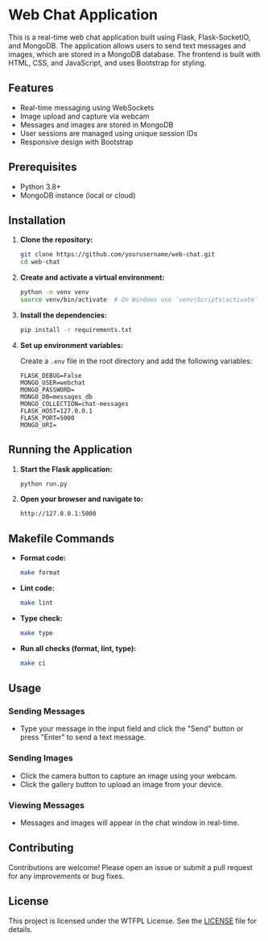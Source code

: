 # Web Chat Application

This is a real-time web chat application built using Flask, Flask-SocketIO, and MongoDB. The application allows users to send text messages and images, which are stored in a MongoDB database. The frontend is built with HTML, CSS, and JavaScript, and uses Bootstrap for styling.

## Features

- Real-time messaging using WebSockets
- Image upload and capture via webcam
- Messages and images are stored in MongoDB
- User sessions are managed using unique session IDs
- Responsive design with Bootstrap

## Prerequisites

- Python 3.8+
- MongoDB instance (local or cloud)

## Installation

1. **Clone the repository:**

    ```sh
    git clone https://github.com/yourusername/web-chat.git
    cd web-chat
    ```

2. **Create and activate a virtual environment:**

    ```sh
    python -m venv venv
    source venv/bin/activate  # On Windows use `venv\Scripts\activate`
    ```

3. **Install the dependencies:**

    ```sh
    pip install -r requirements.txt
    ```

4. **Set up environment variables:**

    Create a `.env` file in the root directory and add the following variables:

    ```env
    FLASK_DEBUG=False
    MONGO_USER=webchat
    MONGO_PASSWORD=
    MONGO_DB=messages_db
    MONGO_COLLECTION=chat-messages
    FLASK_HOST=127.0.0.1
    FLASK_PORT=5000
    MONGO_URI=
    ```

## Running the Application

1. **Start the Flask application:**

    ```sh
    python run.py
    ```

2. **Open your browser and navigate to:**

    ```
    http://127.0.0.1:5000
    ```


## Makefile Commands

- **Format code:**

    ```sh
    make format
    ```

- **Lint code:**

    ```sh
    make lint
    ```

- **Type check:**

    ```sh
    make type
    ```

- **Run all checks (format, lint, type):**

    ```sh
    make ci
    ```

## Usage

### Sending Messages

- Type your message in the input field and click the "Send" button or press "Enter" to send a text message.

### Sending Images

- Click the camera button to capture an image using your webcam.
- Click the gallery button to upload an image from your device.

### Viewing Messages

- Messages and images will appear in the chat window in real-time.

## Contributing

Contributions are welcome! Please open an issue or submit a pull request for any improvements or bug fixes.

## License

This project is licensed under the WTFPL License. See the [LICENSE](LICENSE) file for details.